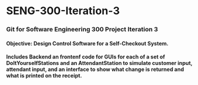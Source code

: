 # SENG-300-Iteration-3

### Git for Software Engineering 300 Project Iteration 3
#### Objective: Design Control Software for a Self-Checkout System. 
#### Includes Backend an frontenf code for GUIs for each of a set of DoItYourselfStations and an AttendantStation to simulate customer input, attendant input, and an interface to show what change is returned and what is printed on the receipt.
